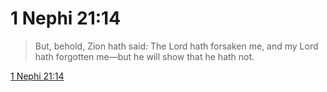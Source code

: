 # 1 Nephi 21:14

> But, behold, Zion hath said: The Lord hath forsaken me, and my Lord hath forgotten me—but he will show that he hath not.

[1 Nephi 21:14](https://www.churchofjesuschrist.org/study/scriptures/bofm/1-ne/21?lang=eng&id=p14#p14)


